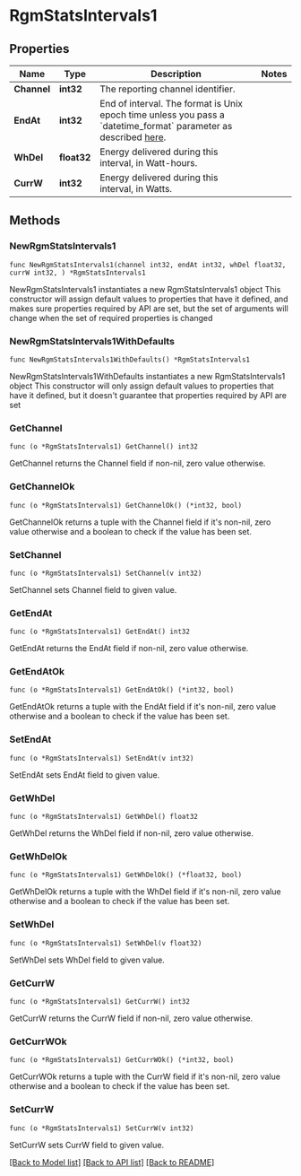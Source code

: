 # RgmStatsIntervals1

## Properties

Name | Type | Description | Notes
------------ | ------------- | ------------- | -------------
**Channel** | **int32** | The reporting channel identifier. | 
**EndAt** | **int32** | End of interval. The format is Unix epoch time unless you pass a &#x60;datetime_format&#x60; parameter as described [here](https://developer.enphase.com/docs#Datetimes). | 
**WhDel** | **float32** | Energy delivered during this interval, in Watt-hours. | 
**CurrW** | **int32** | Energy delivered during this interval, in Watts. | 

## Methods

### NewRgmStatsIntervals1

`func NewRgmStatsIntervals1(channel int32, endAt int32, whDel float32, currW int32, ) *RgmStatsIntervals1`

NewRgmStatsIntervals1 instantiates a new RgmStatsIntervals1 object
This constructor will assign default values to properties that have it defined,
and makes sure properties required by API are set, but the set of arguments
will change when the set of required properties is changed

### NewRgmStatsIntervals1WithDefaults

`func NewRgmStatsIntervals1WithDefaults() *RgmStatsIntervals1`

NewRgmStatsIntervals1WithDefaults instantiates a new RgmStatsIntervals1 object
This constructor will only assign default values to properties that have it defined,
but it doesn't guarantee that properties required by API are set

### GetChannel

`func (o *RgmStatsIntervals1) GetChannel() int32`

GetChannel returns the Channel field if non-nil, zero value otherwise.

### GetChannelOk

`func (o *RgmStatsIntervals1) GetChannelOk() (*int32, bool)`

GetChannelOk returns a tuple with the Channel field if it's non-nil, zero value otherwise
and a boolean to check if the value has been set.

### SetChannel

`func (o *RgmStatsIntervals1) SetChannel(v int32)`

SetChannel sets Channel field to given value.


### GetEndAt

`func (o *RgmStatsIntervals1) GetEndAt() int32`

GetEndAt returns the EndAt field if non-nil, zero value otherwise.

### GetEndAtOk

`func (o *RgmStatsIntervals1) GetEndAtOk() (*int32, bool)`

GetEndAtOk returns a tuple with the EndAt field if it's non-nil, zero value otherwise
and a boolean to check if the value has been set.

### SetEndAt

`func (o *RgmStatsIntervals1) SetEndAt(v int32)`

SetEndAt sets EndAt field to given value.


### GetWhDel

`func (o *RgmStatsIntervals1) GetWhDel() float32`

GetWhDel returns the WhDel field if non-nil, zero value otherwise.

### GetWhDelOk

`func (o *RgmStatsIntervals1) GetWhDelOk() (*float32, bool)`

GetWhDelOk returns a tuple with the WhDel field if it's non-nil, zero value otherwise
and a boolean to check if the value has been set.

### SetWhDel

`func (o *RgmStatsIntervals1) SetWhDel(v float32)`

SetWhDel sets WhDel field to given value.


### GetCurrW

`func (o *RgmStatsIntervals1) GetCurrW() int32`

GetCurrW returns the CurrW field if non-nil, zero value otherwise.

### GetCurrWOk

`func (o *RgmStatsIntervals1) GetCurrWOk() (*int32, bool)`

GetCurrWOk returns a tuple with the CurrW field if it's non-nil, zero value otherwise
and a boolean to check if the value has been set.

### SetCurrW

`func (o *RgmStatsIntervals1) SetCurrW(v int32)`

SetCurrW sets CurrW field to given value.



[[Back to Model list]](../README.md#documentation-for-models) [[Back to API list]](../README.md#documentation-for-api-endpoints) [[Back to README]](../README.md)


